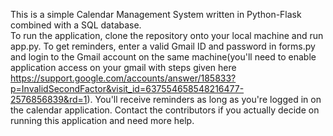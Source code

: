 This is a simple Calendar Management System written in Python-Flask combined with a SQL database.  
To run the application, clone the repository onto your local machine and run app.py. 
To get reminders, enter a valid Gmail ID and password in forms.py and login to the Gmail account on the same machine(you'll need to enable application access on your gmail with steps given here https://support.google.com/accounts/answer/185833?p=InvalidSecondFactor&visit_id=637554658548216477-2576856839&rd=1). You'll receive reminders as long as you're logged in on the calendar application.
Contact the contributors if you actually decide on running this application and need more help.
